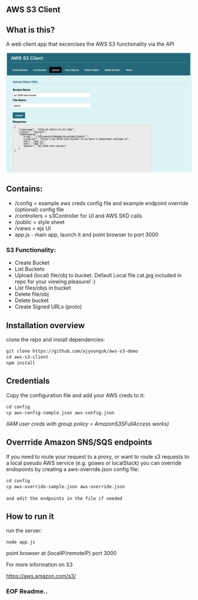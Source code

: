## AWS S3 Client

## What is this?
A web client app that excercises the AWS S3 functionality via the API

![Alt text](/screenshots/s3upload.png)

## Contains:
- /config = example aws creds config file and example endpoint override (optional) config file
- /controllers = s3Controller for UI and AWS SKD calls
- /public = style sheet
- /views = ejs UI 
- app.js - main app, launch it and point browser to port 3000


### S3 Functionality:
- Create Bucket
- List Buckets
- Upload (local) file/obj to bucket. Default Local file cat.jpg included in repo for your viewing pleasure! :)
- List files/objs in bucket
- Delete file/obj
- Delete bucket
- Create Signed URLs (proto)


## Installation overview
clone the repo and install dependencies:

```
git clone https://github.com/ajyounguk/aws-s3-demo
cd aws-s3-client
npm install
```


## Credentials
Copy the configuration file and add your AWS creds to it:
```
cd config
cp aws-config-sample.json aws-config.json
```
*(IAM user creds with group policy = AmazonS3SFullAccess works)*


## Overrride Amazon SNS/SQS endpoints
If you need to route your request to a proxy, or want to route s3 requests to a local pseudo AWS service (e.g. goaws or localStack) you can override endopoints by creating a aws-override.json config file:
```
cd config
cp aws-override-sample.json aws-override.json

and edit the endpoints in the file if needed
```


## How to run it
run the server:

```
node app.js
```

point browser at (localIP/remoteIP) port 3000

For more information on S3

https://aws.amazon.com/s3/



### EOF Readme..

